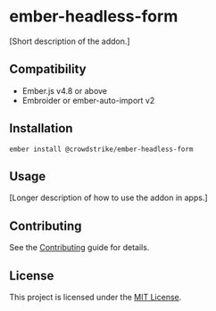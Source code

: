 # ember-headless-form

[Short description of the addon.]

## Compatibility

- Ember.js v4.8 or above
- Embroider or ember-auto-import v2

## Installation

```
ember install @crowdstrike/ember-headless-form
```

## Usage

[Longer description of how to use the addon in apps.]

## Contributing

See the [Contributing](CONTRIBUTING.md) guide for details.

## License

This project is licensed under the [MIT License](LICENSE.md).
